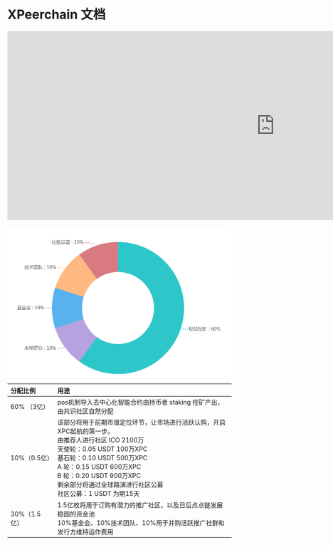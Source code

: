 # XPeerchain 文档

<iframe height=425 width=1200 src='http://player.youku.com/embed/XNDI5NzUxNDY3Ng==' frameborder=0 'allowfullscreen'></iframe>

![XPC分配](assets/images/index_1.png)

| 分配比例   | 用途   | 
|:----|:----|
| 60% （3亿）   | pos机制导入去中心化智能合约由持币者 staking 挖矿产出，由共识社区自然分配   | 
| 10%（0.5亿）   | 该部分将用于前期市值定位环节，让市场进行活跃认购，开启XPC起航的第一步。<br>由推荐人进行社区 ICO 2100万<br>天使轮：0.05  USDT     100万XPC<br>基石轮：0.10  USDT     500万XPC<br>A     轮：0.15  USDT     600万XPC<br>B     轮：0.20  USDT     900万XPC<br>剩余部分将通过全球路演进行社区公募<br>社区公募：1 USDT  为期15天   | 
| 30%（1.5 亿）   | 1.5亿枚将用于订购有潜力的推广社区，以及日后点点链发展稳固的资金池<br>10%基金会、10%技术团队、10%用于并购活跃推广社群和发行方维持运作费用   | 
